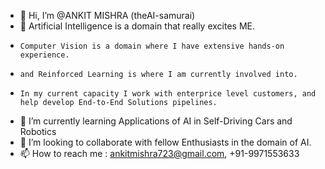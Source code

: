 - 👋 Hi, I’m @ANKIT MISHRA (theAI-samurai)
- 👀 Artificial Intelligence is a domain that really excites ME.
-     Computer Vision is a domain where I have extensive hands-on experience.
-     and Reinforced Learning is where I am currently involved into.
-     In my current capacity I work with enterprice level customers, and help develop End-to-End Solutions pipelines.
- 🌱 I’m currently learning Applications of AI in Self-Driving Cars and Robotics 
- 💞️ I’m looking to collaborate with fellow Enthusiasts in the domain of AI.
- 📫 How to reach me : ankitmishra723@gmail.com, +91-9971553633

<!---
theAI-samurai/theAI-samurai is a ✨ special ✨ repository because its `README.md` (this file) appears on your GitHub profile.
You can click the Preview link to take a look at your changes.
--->
